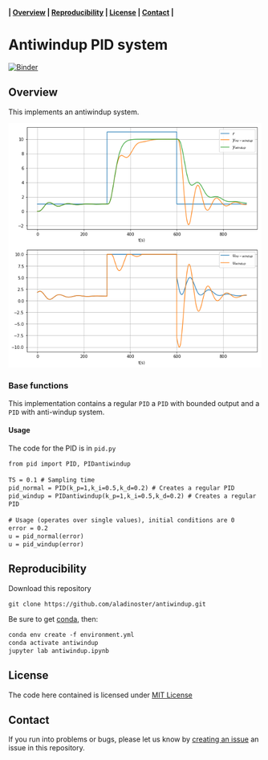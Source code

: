 **| [Overview](#overview) | [Reproducibility](#reproducibility) | [License](#license) | [Contact](#contact) |**

# Antiwindup PID system

[![Binder](https://mybinder.org/badge_logo.svg)](https://mybinder.org/v2/gh/aladinoster/antiwindup.git/master?filepath=antiwindup.ipynb)

## Overview

This implements an antiwindup system.

![](img/antiwindup.png)

### Base functions 

This implementation contains a regular `PID` a `PID` with bounded output and a `PID` with anti-windup system.

#### Usage 

The code for the PID is in `pid.py`

```{python}
from pid import PID, PIDantiwindup

TS = 0.1 # Sampling time 
pid_normal = PID(k_p=1,k_i=0.5,k_d=0.2) # Creates a regular PID 
pid_windup = PIDantiwindup(k_p=1,k_i=0.5,k_d=0.2) # Creates a regular PID 

# Usage (operates over single values), initial conditions are 0 
error = 0.2
u = pid_normal(error)
u = pid_windup(error) 
```

## Reproducibility

Download this repository

```{bash}
git clone https://github.com/aladinoster/antiwindup.git
```

Be sure to get [conda](https://www.anaconda.com/distribution/), then:

```{bash}
conda env create -f environment.yml
conda activate antiwindup
jupyter lab antiwindup.ipynb
```

## License

The code here contained is licensed under [MIT License](LICENSE)

## Contact 

If you run into problems or bugs, please let us know by [creating an issue](https://github.com/aladinoster/antiwindup/issues/new) an issue in this repository.